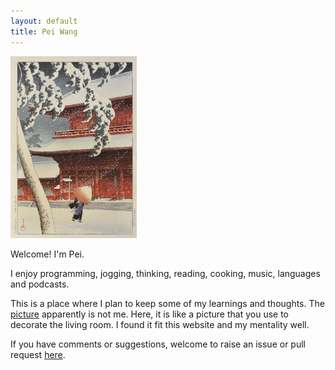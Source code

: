 ```yaml
---
layout: default
title: Pei Wang
---
```


<img src="/images/hasui-2.jpeg" class="right" width="40%" height="40%" />

Welcome! I'm Pei.

I enjoy programming, jogging, thinking, reading, cooking, music, languages and podcasts.

This is a place where I plan to keep some of my learnings and thoughts.
The [picture](https://www.roningallery.com/zojo-temple-in-snow-at-shiba) apparently is not me.
Here, it is like a picture that you use to decorate the living room.
I found it fit this website and my mentality well.

If you have comments or suggestions, welcome to raise an issue or pull request [here](https://github.com/peiwangdb/peiwangdb.github.io/issues).



<!-- {% for post in paginator.posts %}

	<article class="post">

		{% if post.external-url %}
			<h1>
				<a href="{{ post.external-url }}">{{ post.title }}</a>
				<a class="anchor" href="{{ post.url }}"><i class="icon-anchor"></i></a>
			</h1>
		{% else %}
			<h1><a href="{{ post.url }}">{{ post.title }}</a></h1>
		{% endif %}

		<h1><a href="{{ post.url }}">{{ post.title }}</a></h1>
		<div class="post-content">{{ post.content }}</div>

	</article>

{% endfor %} -->



<!-- {% if paginator.total_pages > 1 %}
	<div class="postnavigation">

		{% if paginator.previous_page %}
			{% if paginator.page == 2 %}
				<a class="prev left" href="/">&larr; Newer</a>
			{% else %}
				<a class="prev left" href="/page{{paginator.previous_page}}/">&larr; Newer</a>
			{% endif %}
		{% else %}
			<span class="nope left">&larr; Newer</span>
		{% endif %}

		<span class="pages">Page {{ paginator.page }} of {{ paginator.total_pages }}</span>

		{% if paginator.next_page %}
			<a class="next right" href="/page{{paginator.next_page}}/">Older &rarr;</a>
		{% else %}
			<span class="nope right">Older &rarr;</span>
		{% endif %}

	</div>
{% endif %} -->